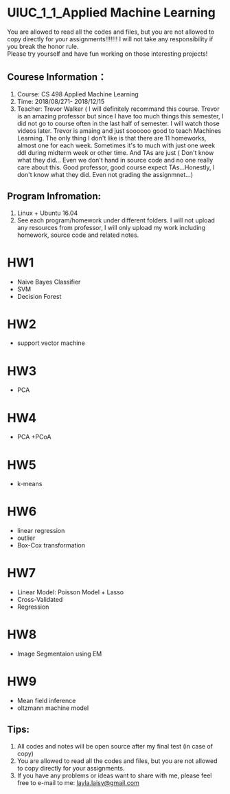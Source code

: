 # UIUC_1_1_Applied Machine Learning

You are allowed to read all the codes and files, but you are not allowed to copy directly for your assignments!!!!!!! I will not take any responsibility if you break the honor rule.      
Please try yourself and have fun working on those interesting projects! 

## Courese Information：
1. Course: CS 498 Applied Machine Learning
2. Time: 2018/08/271- 2018/12/15 
3. Teacher: Trevor Walker ( I will definitely recommand this course. Trevor is an amazing professor but since I have too much things this semester, I did not go to course often in the last half of semester. I will watch those videos later. Trevor is amaing and just soooooo good to teach Machines Learning. The only thing I don't like is that there are 11 homeworks, almost one for each week. Sometimes it's to much with just one week ddl during midterm week or other time. And TAs are just ( Don't know what they did... Even we don't hand in source code and no one really care about this. Good professor, good course expect TAs...Honestly, I don't know what they did. Even not grading the assignmnet...)

## Program Infromation:
1. Linux + Ubuntu 16.04
2. See each program/homework under different folders. I will not upload any resources from professor, I will only upload my work including homework, source code and related notes. 

# HW1
- Naive Bayes Classifier
- SVM
- Decision Forest

# HW2
- support vector machine

# HW3
- PCA

# HW4
- PCA +PCoA 

# HW5 
- k-means 

# HW6
- linear regression
- outlier
- Box-Cox transformation

# HW7
- Linear Model: Poisson Model + Lasso
- Cross-Validated
- Regression

# HW8
- Image Segmentaion using EM

# HW9

- Mean field inference
- oltzmann machine model


## Tips:
1. All codes and notes will be open source after my final test (in case of copy)
2. You are allowed to read all the codes and files, but you are not allowed to copy directly for your assignments.
3. If you have any problems or ideas want to share with me, please feel free to e-mail to me: layla.laisy@gmail.com


